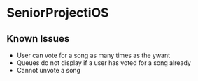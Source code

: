 # SeniorProjectiOS

## Known Issues
* User can vote for a song as many times as the ywant
* Queues do not display if a user has voted for a song already
* Cannot unvote a song
